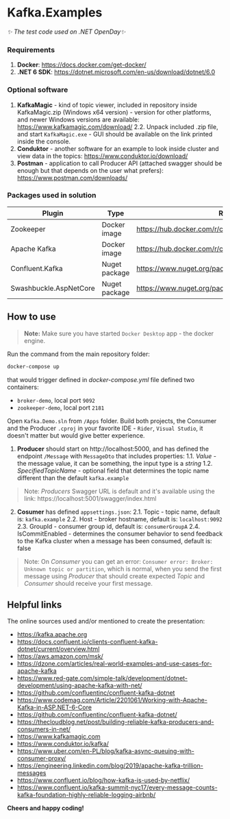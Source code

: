 # Kafka.Examples
_✨ The test code used on .NET OpenDay✨_

### Requirements
1. __Docker__: https://docs.docker.com/get-docker/
2. __.NET 6 SDK__: https://dotnet.microsoft.com/en-us/download/dotnet/6.0

### Optional software

1. __KafkaMagic__ - kind of topic viewer, included in repository inside KafkaMagic.zip (Windows x64 version) - version for other platforms, and newer Windows versions are available: https://www.kafkamagic.com/download/
2.2. Unpack included .zip file, and start `KafkaMagic.exe` - GUI should be available on the link printed inside the console.
2. __Conduktor__ - another software for an example to look inside cluster and view data in the topics: https://www.conduktor.io/download/
3. __Postman__ - application to call Producer API (attached swagger should be enough but that depends on the user what prefers): https://www.postman.com/downloads/

### Packages used in solution

| Plugin | Type | README |
| ------ | ------ | ------ |
| Zookeeper | Docker image | https://hub.docker.com/r/confluentinc/cp-zookeeper |
| Apache Kafka | Docker image | https://hub.docker.com/r/confluentinc/cp-kafka |
| Confluent.Kafka | Nuget package | https://www.nuget.org/packages/Confluent.Kafka/ |
| Swashbuckle.AspNetCore | Nuget package | https://www.nuget.org/packages/Swashbuckle.AspNetCore |

## How to use

> __Note:__ Make sure you have started `Docker Desktop` app - the docker engine.

Run the command from the main repository folder:
```sh
docker-compose up
```
that would trigger defined in _docker-compose.yml_ file defined two containers:
- `broker-demo`, local port `9092`
- `zookeeper-demo`, local port `2181`

Open `Kafka.Demo.sln` from `/Apps` folder.
Build both projects, the Consumer and the Producer `.cproj` in your favorite IDE - `Rider`, `Visual Studio`, it doesn't matter but would give better experience.
1. __Producer__ should start on http://localhost:5000, and has defined the endpoint `/Message` with `MessageDto` that includes properties:
1.1. _Value_ - the message value, it can be something, the input type is a _string_
1.2. _SpecifiedTopicName_ - optional field that determines the topic name different than the default `kafka.example`
> Note: _Producers_ Swagger URL is default and it's available using the link: https://localhost:5001/swagger/index.html

2. __Cosumer__ has defined `appsettings.json`:
2.1. Topic - topic name, default is: `kafka.example`
2.2. Host - broker hostname, default is: `localhost:9092`
2.3. GroupId - consumer group id, default is: `consumerGroupA`
2.4. IsCommitEnabled - determines the consumer behavior to send feedback to the Kafka cluster when a message has been consumed, default is: false

> Note: On _Consumer_ you can get an error: `Consumer error: Broker: Unknown topic or partition`, which is normal, when you send the first message using _Producer_ that should create expected _Topic_ and _Consumer_ should receive your first message.

## Helpful links
The online sources used and/or mentioned to create the presentation:
- https://kafka.apache.org
- https://docs.confluent.io/clients-confluent-kafka-dotnet/current/overview.html
- https://aws.amazon.com/msk/
- https://dzone.com/articles/real-world-examples-and-use-cases-for-apache-kafka
- https://www.red-gate.com/simple-talk/development/dotnet-development/using-apache-kafka-with-net/
- https://github.com/confluentinc/confluent-kafka-dotnet
- https://www.codemag.com/Article/2201061/Working-with-Apache-Kafka-in-ASP.NET-6-Core
- https://github.com/confluentinc/confluent-kafka-dotnet/ 
- https://thecloudblog.net/post/building-reliable-kafka-producers-and-consumers-in-net/ 
- https://www.kafkamagic.com 
- https://www.conduktor.io/kafka/ 
- https://www.uber.com/en-PL/blog/kafka-async-queuing-with-consumer-proxy/ 
- https://engineering.linkedin.com/blog/2019/apache-kafka-trillion-messages 
- https://www.confluent.io/blog/how-kafka-is-used-by-netflix/
- https://www.confluent.io/kafka-summit-nyc17/every-message-counts-kafka-foundation-highly-reliable-logging-airbnb/ 

**Cheers and happy coding!**
